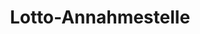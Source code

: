 ---
title: "Lotto-Annahmestelle"
url: /muelheim-an-der-ruhr/lotto-annahmestelle-duisburger-strasse/
shop: Kiosk
---
